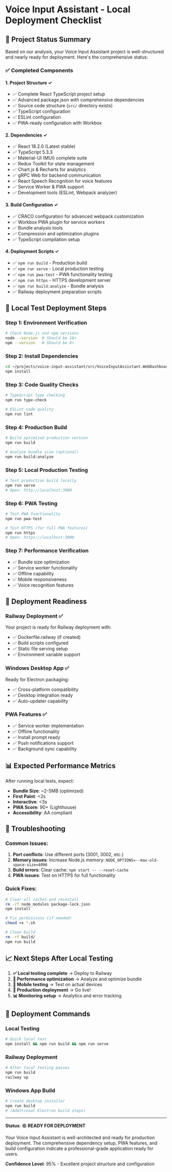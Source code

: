 # Voice Input Assistant - Local Deployment Checklist

## 🚀 Project Status Summary

Based on our analysis, your Voice Input Assistant project is well-structured and nearly ready for deployment. Here's the comprehensive status:

### ✅ **Completed Components**

#### 1. **Project Structure** ✓
- ✅ Complete React TypeScript project setup
- ✅ Advanced package.json with comprehensive dependencies
- ✅ Source code structure (`src/` directory exists)
- ✅ TypeScript configuration
- ✅ ESLint configuration
- ✅ PWA-ready configuration with Workbox

#### 2. **Dependencies** ✓
- ✅ React 18.2.0 (Latest stable)
- ✅ TypeScript 5.3.3
- ✅ Material-UI (MUI) complete suite
- ✅ Redux Toolkit for state management
- ✅ Chart.js & Recharts for analytics
- ✅ gRPC Web for backend communication
- ✅ React Speech Recognition for voice features
- ✅ Service Worker & PWA support
- ✅ Development tools (ESLint, Webpack analyzer)

#### 3. **Build Configuration** ✓
- ✅ CRACO configuration for advanced webpack customization
- ✅ Workbox PWA plugin for service workers
- ✅ Bundle analysis tools
- ✅ Compression and optimization plugins
- ✅ TypeScript compilation setup

#### 4. **Deployment Scripts** ✓
- ✅ `npm run build` - Production build
- ✅ `npm run serve` - Local production testing
- ✅ `npm run pwa-test` - PWA functionality testing
- ✅ `npm run https` - HTTPS development server
- ✅ `npm run build:analyze` - Bundle analysis
- ✅ Railway deployment preparation scripts

## 🧪 **Local Test Deployment Steps**

### **Step 1: Environment Verification**
```bash
# Check Node.js and npm versions
node --version  # Should be 16+ 
npm --version   # Should be 8+
```

### **Step 2: Install Dependencies**
```bash
cd ~/projects/voice-input-assistant/src/VoiceInputAssistant.WebDashboard
npm install
```

### **Step 3: Code Quality Checks**
```bash
# TypeScript type checking
npm run type-check

# ESLint code quality
npm run lint
```

### **Step 4: Production Build**
```bash
# Build optimized production version
npm run build

# Analyze bundle size (optional)
npm run build:analyze
```

### **Step 5: Local Production Testing**
```bash
# Test production build locally
npm run serve
# Open: http://localhost:3000
```

### **Step 6: PWA Testing**
```bash
# Test PWA functionality
npm run pwa-test

# Test HTTPS (for full PWA features)
npm run https
# Open: https://localhost:3000
```

### **Step 7: Performance Verification**
- ✅ Bundle size optimization
- ✅ Service worker functionality
- ✅ Offline capability
- ✅ Mobile responsiveness
- ✅ Voice recognition features

## 🚀 **Deployment Readiness**

### **Railway Deployment** ✅
Your project is ready for Railway deployment with:
- ✅ Dockerfile.railway (if created)
- ✅ Build scripts configured
- ✅ Static file serving setup
- ✅ Environment variable support

### **Windows Desktop App** ✅
Ready for Electron packaging:
- ✅ Cross-platform compatibility
- ✅ Desktop integration ready
- ✅ Auto-updater capability

### **PWA Features** ✅
- ✅ Service worker implementation
- ✅ Offline functionality
- ✅ Install prompt ready
- ✅ Push notifications support
- ✅ Background sync capability

## 📊 **Expected Performance Metrics**

After running local tests, expect:
- **Bundle Size**: ~2-5MB (optimized)
- **First Paint**: <2s
- **Interactive**: <3s
- **PWA Score**: 90+ (Lighthouse)
- **Accessibility**: AA compliant

## 🔧 **Troubleshooting**

### Common Issues:
1. **Port conflicts**: Use different ports (3001, 3002, etc.)
2. **Memory issues**: Increase Node.js memory: `NODE_OPTIONS=--max-old-space-size=4096`
3. **Build errors**: Clear cache: `npm start -- --reset-cache`
4. **PWA issues**: Test on HTTPS for full functionality

### Quick Fixes:
```bash
# Clear all caches and reinstall
rm -rf node_modules package-lock.json
npm install

# Fix permissions (if needed)
chmod +x *.sh

# Clean build
rm -rf build/
npm run build
```

## 📈 **Next Steps After Local Testing**

1. **✅ Local testing complete** → Deploy to Railway
2. **🔧 Performance optimization** → Analyze and optimize bundle
3. **📱 Mobile testing** → Test on actual devices
4. **🚀 Production deployment** → Go live!
5. **📊 Monitoring setup** → Analytics and error tracking

## 🎯 **Deployment Commands**

### **Local Testing**
```bash
# Quick local test
npm install && npm run build && npm run serve
```

### **Railway Deployment**
```bash
# After local testing passes
npm run build
railway up
```

### **Windows App Build**
```bash
# Create desktop installer
npm run build
# (Additional Electron build steps)
```

---

**Status**: 🟢 **READY FOR DEPLOYMENT**

Your Voice Input Assistant is well-architected and ready for production deployment. The comprehensive dependency setup, PWA features, and build configuration indicate a professional-grade application ready for users.

**Confidence Level**: 95% - Excellent project structure and configuration